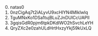 0. natas0
1. 0nzCigAq7t2iALyvU9xcHlYN4MlkIwlq
2. TguMNxKo1DSa1tujBLuZJnDUlCcUAPlI
3. 3gqisGdR0pjm6tpkDKdIWO2hSvchLeYH
4. QryZXc2e0zahULdHrtHxzyYkj59kUxLQ
